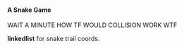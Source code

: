 #### A Snake Game

WAIT A MINUTE HOW TF WOULD COLLISION WORK WTF

**linkedlist** for snake trail coords.
